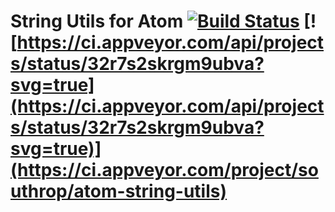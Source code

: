 # String Utils for Atom [![Build Status](https://travis-ci.org/southrop/atom-string-utils.svg?branch=master)](https://travis-ci.org/southrop/atom-string-utils) [![https://ci.appveyor.com/api/projects/status/32r7s2skrgm9ubva?svg=true](https://ci.appveyor.com/api/projects/status/32r7s2skrgm9ubva?svg=true)](https://ci.appveyor.com/project/southrop/atom-string-utils)
